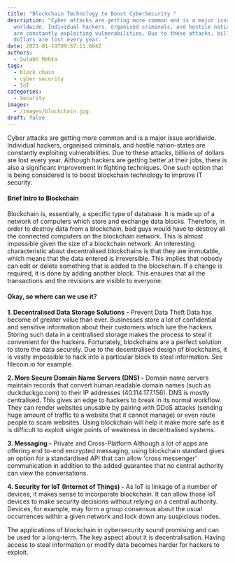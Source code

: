 ```yaml
---
title: "Blockchain Technology to Boost CyberSecurity "
description: "Cyber attacks are getting more common and is a major issue
  worldwide. Individual hackers, organised criminals, and hostile nation-states
  are constantly exploiting vulnerabilities. Due to these attacks, billions of
  dollars are lost every year. "
date: 2021-01-19T09:57:11.664Z
authors:
  - Sulabh Mehta
tags:
  - block chain
  - cyber security
  - IoT
categories:
  - Security
images:
  - /images/blockchain.jpg
draft: false
---
```

Cyber attacks are getting more common and is a major issue worldwide. Individual hackers, organised criminals, and hostile nation-states are constantly exploiting vulnerabilities. Due to these attacks, billions of dollars are lost every year. Although hackers are getting better at their jobs, there is also a significant improvement in fighting techniques. One such option that is being considered is to boost blockchain technology to improve IT security. 

#### **Brief Intro to Blockchain** 

Blockchain is, essentially, a specific type of database. It is made up of a network of computers which store and exchange data blocks. Therefore, in order to destroy data from a blockchain, bad guys would have to destroy all the connected computers on the blockchain network. This is almost impossible given the size of a blockchain network. An interesting characteristic about decentralised blockchains is that they are immutable, which means that the data entered is irreversible. This implies that nobody can edit or delete something that is added to the blockchain. If a change is required, it is done by adding another block. This ensures that all the transactions and the revisions are visible to everyone. 

#### **Okay, so where can we use it?** 

**1. Decentralised Data Storage Solutions** **\-** Prevent Data Theft Data has become of greater value than ever. Businesses store a lot of confidential and sensitive information about their customers which lure the hackers. Storing such data in a centralised storage makes the process to steal it convenient for the hackers. Fortunately, blockchains are a perfect solution to store the data securely. Due to the decentralised design of blockchains, it is vastly impossible to hack into a particular block to steal information. See filecoin.io for example. 

**2. More Secure Domain Name Servers (DNS) -** Domain name servers maintain records that convert human readable domain names (such as duckduckgo.com) to their IP addresses (40.114.177.156). DNS is mostly centralised. This gives an edge to hackers to break in its normal workflow. They can render websites unusable by pairing with DDoS attacks (sending huge amount of traffic to a website that it cannot manage) or even route people to scam websites. Using blockchain will help it make more safe as it is difficult to exploit single points of weakness in decentralised systems. 

**3. Messaging -** Private and Cross-Platform Although a lot of apps are offering end to-end encrypted messaging, using blockchain standard gives an option for a standardised API that can allow 'cross messenger' communication in addition to the added guarantee that no central authority can view the conversations. 

**4. Security for IoT (Internet of Things) -** As IoT is linkage of a number of devices, it makes sense to incorporate blockchain. It can allow those IoT devices to make security decisions without relying on a central authority. Devices, for example, may form a group consensus about the usual occurrences within a given network and lock down any suspicious nodes. 

The applications of blockchain in cybersecurity sound promising and can be used for a long-term. The key aspect about it is decentralisation. Having access to steal information or modify data becomes harder for hackers to exploit.